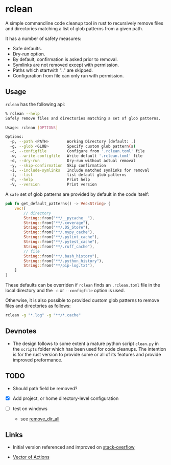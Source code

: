 # rclean

A simple commandline code cleanup tool in rust to recursively remove files and directories matching a list of glob patterns from a given path.

It has a number of safety measures:

- Safe defaults.
- Dry-run option.
- By default, confirmation is asked prior to removal.
- Symlinks are not removed except with permission.
- Paths which startwith ".." are skipped.
- Configuration from file can only run with permission.

## Usage

`rclean` has the following api:

```bash
% rclean --help
Safely remove files and directories matching a set of glob patterns.

Usage: rclean [OPTIONS]

Options:
  -p, --path <PATH>        Working Directory [default: .]
  -g, --glob <GLOB>        Specify custom glob pattern(s)
  -c, --configfile         Configure from '.rclean.toml' file
  -w, --write-configfile   Write default '.rclean.toml' file
  -d, --dry-run            Dry-run without actual removal
  -y, --skip-confirmation  Skip confirmation
  -i, --include-symlinks   Include matched symlinks for removal
  -l, --list               list default glob patterns
  -h, --help               Print help
  -V, --version            Print version
```

A `safe` set of glob patterns are provided by default in the code itself:

```rust
pub fn get_default_patterns() -> Vec<String> {
    vec![
        // directory
        String::from("**/__pycache__"),
        String::from("**/.coverage"),
        String::from("**/.DS_Store"),
        String::from("**/.mypy_cache"),
        String::from("**/.pylint_cache"),
        String::from("**/.pytest_cache"),
        String::from("**/.ruff_cache"),
        // file
        String::from("**/.bash_history"),
        String::from("**/.python_history"),
        String::from("**/pip-log.txt"),
    ]
}
```

These defaults can be overriden if `rclean` finds an `.rclean.toml` file in the local directory and the `-c` or `--configfile` option is used.

Otherwise, it is also possible to provided custom glob patterns to remove files and directories as follows:

```bash
rclean -g "*.log" -g "**/*.cache" 
```

## Devnotes

- The design follows to some extent a mature python script `clean.py` in the `scripts` folder which has been used for code cleanups. The intention is for the rust version to provide some or all of its features and provide improved preformance.

## TODO

- Should path field be removed?

- [x] Add project, or home directory-level configuration

- [ ] test on windows

  - see [remove_dir_all](https://crates.io/crates/remove_dir_all)

## Links

- Initial version referenced and improved on [stack-overflow](https://stackoverflow.com/questions/76797185/how-to-write-a-recursive-file-directory-code-cleanup-function-in-rust)

- [Vector of Actions](https://stackoverflow.com/questions/31736656/how-to-implement-a-vector-array-of-functions-in-rust-when-the-functions-co)
